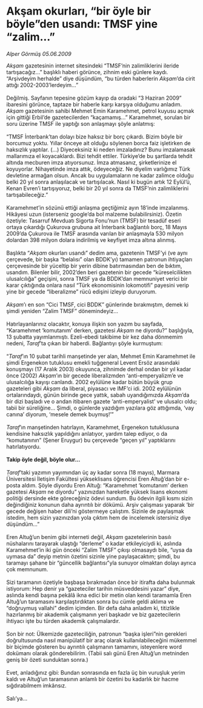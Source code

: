 # Akşam okurları, “bir öyle bir böyle”den usandı: TMSF yine “zalim...”

*Alper Görmüş 05.06.2009*

<div class="taraf_structure_2col_1zq">
<div class="margen_n">



 <p><i>Akşam </i>gazetesinin internet sitesindeki “TMSF’nin zalimliklerini ileride tartışacağız...” başlıklı haberi görünce, zihnim eski günlere kaydı. “Arşivdeyim herhalde” diye düşündüm, “bu türden haberlerin <i>Akşam</i>’da cirit attığı 2002-2003’lerdeyim...” <br/><br/>Değilmiş. Sayfanın tepesine gözüm kayıp da oradaki “3 Haziran 2009” ibaresini görünce, taptaze bir haberle karşı karşıya olduğumu anladım. <i>Akşam</i> gazetesinin sahibi Mehmet Emin Karamehmet, petrol kuyusu açmak için gittiği Erbil’de gazetecilerden “kaçamamış...” Karamehmet, sorulan bir soru üzerine TMSF ile yaptığı son anlaşmayı şöyle anlatmış: <br/><br/>“TMSF İnterbank’tan dolayı bize haksız bir borç çıkardı. Bizim böyle bir borcumuz yoktu. Yıllar önceye ait olduğu söylenen borca faiz işletirken de haksızlık yaptılar. (...) Diyeceksiniz ki neden imzaladınız? Bunu imzalamasak mallarımıza el koyacaklardı. Bizi tehdit ettiler. Türkiye’de bu şartlarda tehdit altında mecburen imza atıyorsunuz. İmza atmasanız, şirketlerinize el koyuyorlar. Nihayetinde imza attık, ödeyeceğiz. Ne diyelim varlığımız Türk devletine armağan olsun. Ancak bu uygulamaların ne kadar zalimce olduğu belki 20 yıl sonra anlaşılacak ve tartışılacak. Nasıl ki bugün artık 12 Eylül’ü, Kenan Evren’i tartışıyoruz, belki bir 20 yıl sonra da TMSF’nin zalimliklerini tartışabileceğiz.” <br/><br/>Karamehmet’in sözünü ettiği anlaşma geçtiğimiz ayın 18’inde imzalanmış. Hikâyesi uzun (isterseniz google’da bol malzeme bulabilirsiniz). Özetin özetiyle: Tasarruf Mevduatı Sigorta Fonu’nun (TMSF) bir tesadüf eseri ortaya çıkardığı Çukurova grubuna ait İnterbank bağlantılı borç, 18 Mayıs 2009’da Çukurova ile TMSF arasında varılan bir anlaşmayla 530 milyon dolardan 398 milyon dolara indirilmiş ve keyfiyet imza altına alınmış. <br/><br/>Başlıkta “<i>Akşam</i> okurları usandı” dedim ama, gazetenin TMSF’yi (ve aynı çerçevede, bir başka “belalısı” olan BDDK’yı) tamamen patronun ihtiyaçları çerçevesinde bir yüceltip bir yerin dibine batırmasından ben de bıktım, usandım. Bilenler bilir, 2002’den beri gazetenin bir gecede “küreselcilikten ulusalcılığa” geçişini, sonra TMSF ya da BDDK’dan memnuniyet verici bir karar çıktığında onlara nasıl “Türk ekonomisinin lokomotifi” payesini verip yine bir gecede “liberalizme” rücû edişini izleyip duruyorum.<i> <br/><br/>Akşam</i>’ı en son “Cici TMSF, cici BDDK” günlerinde bırakmıştım, demek ki şimdi yeniden “Zalim TMSF” dönemindeyiz... <br/><br/>Hatırlayanlarınız olacaktır, konuya ilişkin son yazım bu sayfada, “Karamehmet ‘komutanım’ derken, gazetesi <i>Akşam</i> ne diyordu?” başlığıyla, 13 şubatta yayımlanmıştı. Ezeli-ebedi takibime bir kez daha dönmemim nedeni, <i>Taraf</i>’ta çıkan bir haberdi. Bağlantıyı şöyle kurmuştum: <br/><br/>“<i>Taraf</i>’ın 10 şubat tarihli manşetinde yer alan, Mehmet Emin Karamehmet ile şimdi Ergenekon tutuklusu emekli tuğgeneral Levent Ersöz arasındaki konuşmayı (17 Aralık 2003) okuyunca, zihnimde derhal ondan bir yıl kadar önce (2002) <i>Akşam</i>’ın bir gecede liberalizmden ‘anti-emperyalizm’e ve ulusalcılığa kayışı canlandı. 2002 eylülüne kadar bütün büyük grup gazeteleri gibi <i>Akşam</i> da liberal, piyasacı ve IMF’ci idi. 2002 eylülünün ortalarındaydı, günün birinde gece yattık, sabah uyandığımızda <i>Akşam</i>’da bir dizi başladı ve o andan itibaren gazete ‘anti-emperyalist’ ve ulusalcı oldu; tabii bir süreliğine... Şimdi, o günlerde yazdığım yazılara göz attığımda, ‘vay canına’ diyorum, ‘mesele demek buymuş!’” <i><br/><br/>Taraf</i>’ın manşetinden hatırlayın, Karamehmet, Ergenekon tutuklusuna kendisine haksızlık yapıldığını anlatıyor, yardım talep ediyor, o da “komutanının” (Şener Eruygur) bu çerçevede “geçen yıl” yaptıklarını hatırlatıyordu. <b><br/><br/>Takip öyle değil, böyle olur...</b><i> <br/><br/>Taraf</i>’taki yazımın yayımından üç ay kadar sonra (18 mayıs), Marmara Üniversitesi İletişim Fakültesi yükseklisans öğrencisi Eren Altuğ’dan bir e-posta aldım. Şöyle diyordu Eren Altuğ: “Karamehmet ‘komutanım’ derken gazetesi <i>Akşam</i> ne diyordu” yazınızdan hareketle yüksek lisans ekonomi politiği dersinde ekte göreceğiniz ödevi sundum. Bu ödevin ilgili kısmı sizin değindiğiniz konunun daha ayrıntılı bir dökümü. Arşiv çalışması yaparak ‘bir gecede değişen haber dili’ni göstermeye çalıştım. Sizinle de paylaşmak istedim, hem sizin yazınızdan yola çıktım hem de incelemek istersiniz diye düşündüm...” <br/><br/>Eren Altuğ’un benim gibi interneti değil, <i>Akşam</i> gazetelerinin basılı nüshalarını tarayarak ulaştığı “derleme” o kadar etkileyiciydi ki, aslında Karamehmet’in iki gün önceki “Zalim TMSF” çıkışı olmasaydı bile, “uysa da uymasa da” deyip metnin özetini sizinle yine paylaşacaktım; şimdi, bu taramayı şahane bir “güncellik bağlantısı”yla sunuyor olmaktan dolayı ayrıca çok memnunum. <br/><br/>Sizi taramanın özetiyle başbaşa bırakmadan önce bir itirafta daha bulunmak istiyorum: Hep denir ya “gazeteciler tarihin müsveddesini yazar” diye, aslında kendi başına pekâlâ ikna edici bir metin olan kendi taramamla Eren Altuğ’un taramasını karşılaştırdıktan sonra bu cümle geldi aklıma ve “doğruymuş vallahi” dedim içimden. Bir defa daha anladım ki, titizlikle hazırlanmış bir akademik çalışmanın yeri başkadır ve biz gazetecilerin ihtiyacı işte bu türden akademik çalışmalardır. <br/><br/>Son bir not: Ülkemizde gazeteciliğin, patronun “başka işleri”nin gerekleri doğrultusunda nasıl manipülatif bir araç olarak kullanılabileceğini mükemmel bir biçimde gösteren bu ayrıntılı çalışmanın tamamını, isteyenlere word dokümanı olarak gönderebilirim. (Tabii salı günü Eren Altuğ’un metninden geniş bir özeti sunduktan sonra.) <br/><br/>Evet, anladığınız gibi: Bundan sonrasında en fazla üç bin vuruşluk yerim kaldı ve Altuğ’un taramasının anlamlı bir özetini bu kadarlık bir hacme sığdırabilmem imkânsız. <br/><br/>Salı’ya...</p>
<br/>
<br/>
<br/>



<br/>


<div id="taraf_not">
</div>

</div>


</div>
